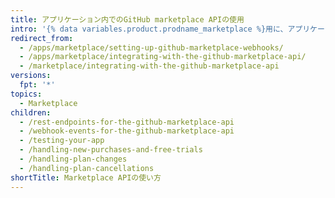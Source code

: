 ```yaml
---
title: アプリケーション内でのGitHub marketplace APIの使用
intro: '{% data variables.product.prodname_marketplace %}用に、アプリケーションに{% data variables.product.prodname_marketplace %} APIとwebhookイベントを統合する方法を学んでください。'
redirect_from:
  - /apps/marketplace/setting-up-github-marketplace-webhooks/
  - /apps/marketplace/integrating-with-the-github-marketplace-api/
  - /marketplace/integrating-with-the-github-marketplace-api
versions:
  fpt: '*'
topics:
  - Marketplace
children:
  - /rest-endpoints-for-the-github-marketplace-api
  - /webhook-events-for-the-github-marketplace-api
  - /testing-your-app
  - /handling-new-purchases-and-free-trials
  - /handling-plan-changes
  - /handling-plan-cancellations
shortTitle: Marketplace APIの使い方
---
```


